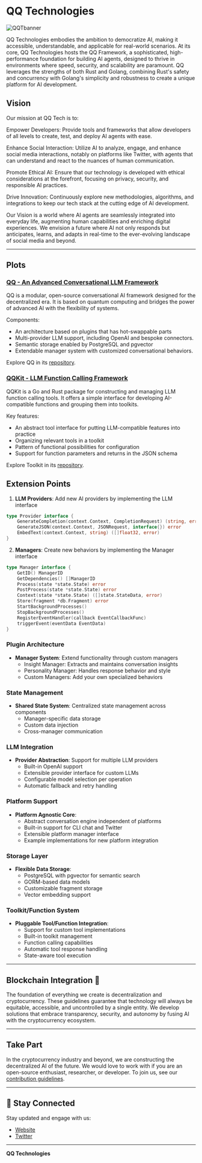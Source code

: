 # QQ Technologies 

![QQTbanner](https://github.com/user-attachments/assets/b92f806d-c9b0-45a8-985e-f4454756dcf0)


QQ Technologies embodies the ambition to democratize AI, making it accessible, understandable, and applicable for real-world scenarios. At its core, QQ Technologies hosts the QQ Framework, a sophisticated, high-performance foundation for building AI agents, designed to thrive in environments where speed, security, and scalability are paramount. QQ leverages the strengths of both Rust and Golang, combining Rust's safety and concurrency with Golang's simplicity and robustness to create a unique platform for AI development.

## Vision 
Our mission at QQ Tech is to:

Empower Developers: Provide tools and frameworks that allow developers of all levels to create, test, and deploy AI agents with ease.

Enhance Social Interaction: Utilize AI to analyze, engage, and enhance social media interactions, notably on platforms like Twitter, with agents that can understand and react to the nuances of human communication.

Promote Ethical AI: Ensure that our technology is developed with ethical considerations at the forefront, focusing on privacy, security, and responsible AI practices.

Drive Innovation: Continuously explore new methodologies, algorithms, and integrations to keep our tech stack at the cutting edge of AI development.

Our Vision is a world where AI agents are seamlessly integrated into everyday life, augmenting human capabilities and enriching digital experiences. We envision a future where AI not only responds but anticipates, learns, and adapts in real-time to the ever-evolving landscape of social media and beyond.

---

## Plots 

### [QQ - An Advanced Conversational LLM Framework](https://github.com/QQTechnologies/QQ)  
QQ is a modular, open-source conversational AI framework designed for the decentralized era. It is based on quantum computing and bridges the power of advanced AI with the flexibility of systems.  

Components: 
- An architecture based on plugins that has hot-swappable parts  
- Multi-provider LLM support, including OpenAI and bespoke connectors. 
- Semantic storage enabled by PostgreSQL and pgvector
- Extendable manager system with customized conversational behaviors.    

Explore QQ in its [repository](https://github.com/QQTechnologies/QQ).

### [QQKit - LLM Function Calling Framework](https://github.com/QQTechnologies/QQ)
QQKit is a Go and Rust package for constructing and managing LLM function calling tools. It offers a simple interface for developing AI-compatible functions and grouping them into toolkits.

Key features:
- An abstract tool interface for putting LLM-compatible features into practice
- Organizing relevant tools in a toolkit
- Pattern of functional possibilities for configuration
- Support for function parameters and returns in the JSON schema

Explore Toolkit in its [repository](https://github.com/telalabs/kit).

## Extension Points
1. **LLM Providers**: Add new AI providers by implementing the LLM interface
```go
type Provider interface {
    GenerateCompletion(context.Context, CompletionRequest) (string, error)
    GenerateJSON(context.Context, JSONRequest, interface{}) error
    EmbedText(context.Context, string) ([]float32, error)
}
```

2. **Managers**: Create new behaviors by implementing the Manager interface
```go
type Manager interface {
    GetID() ManagerID
    GetDependencies() []ManagerID
    Process(state *state.State) error
    PostProcess(state *state.State) error
    Context(state *state.State) ([]state.StateData, error)
    Store(fragment *db.Fragment) error
    StartBackgroundProcesses()
    StopBackgroundProcesses()
    RegisterEventHandler(callback EventCallbackFunc)
    triggerEvent(eventData EventData)
}
```

### Plugin Architecture
- **Manager System**: Extend functionality through custom managers
  - Insight Manager: Extracts and maintains conversation insights
  - Personality Manager: Handles response behavior and style
  - Custom Managers: Add your own specialized behaviors

### State Management
- **Shared State System**: Centralized state management across components
  - Manager-specific data storage
  - Custom data injection
  - Cross-manager communication

### LLM Integration
- **Provider Abstraction**: Support for multiple LLM providers
  - Built-in OpenAI support
  - Extensible provider interface for custom LLMs
  - Configurable model selection per operation
  - Automatic fallback and retry handling

### Platform Support
- **Platform Agnostic Core**: 
  - Abstract conversation engine independent of platforms
  - Built-in support for CLI chat and Twitter
  - Extensible platform manager interface
  - Example implementations for new platform integration

### Storage Layer
- **Flexible Data Storage**:
  - PostgreSQL with pgvector for semantic search
  - GORM-based data models
  - Customizable fragment storage
  - Vector embedding support

### Toolkit/Function System
- **Pluggable Tool/Function Integration**:
  - Support for custom tool implementations
  - Built-in toolkit management
  - Function calling capabilities
  - Automatic tool response handling
  - State-aware tool execution

---

## Blockchain Integration 🤝 
The foundation of everything we create is decentralization and cryptocurrency. These guidelines guarantee that technology will always be equitable, accessible, and uncontrolled by a single entity. We develop solutions that embrace transparency, security, and autonomy by fusing AI with the cryptocurrency ecosystem.

---

## Take Part 

In the cryptocurrency industry and beyond, we are constructing the decentralized AI of the future. We would love to work with if you are an open-source enthusiast, researcher, or developer. To join us, see our [contribution guidelines](CONTRIBUTING.md).

---

## 📡 Stay Connected  

Stay updated and engage with us:  
- [Website](https://qqtech.xyz/)  
- [Twitter](https://x.com/QQTechnologies)  

---

**QQ Technologies**
